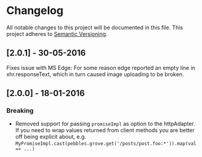 # Changelog
All notable changes to this project will be documented in this file.
This project adheres to [Semantic Versioning](http://semver.org/).

## [2.0.1] - 30-05-2016
Fixes issue with MS Edge: For some reason edge reported an empty line in xhr.responseText, which in turn caused image uploading to be broken.

## [2.0.0] - 18-01-2016
### Breaking
- Removed support for passing `promiseImpl` as option to the httpAdapter. If you need to wrap values returned from client methods you are better off
being explicit about, e.g. `MyPromiseImpl.cast(pebbles.grove.get('/posts/post.foo:*')).map(val => ...)`
